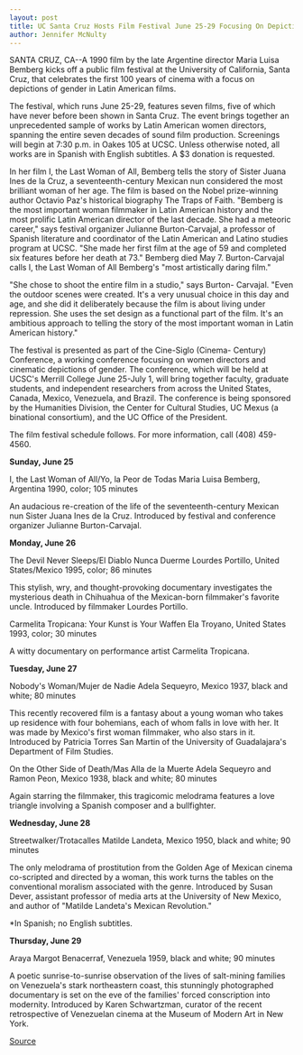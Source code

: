 ```yaml
---
layout: post
title: UC Santa Cruz Hosts Film Festival June 25-29 Focusing On Depictions Of Gender In Latin American Films
author: Jennifer McNulty
---
```


SANTA CRUZ, CA--A 1990 film by the late Argentine director Maria  Luisa Bemberg kicks off a public film festival at the University of  California, Santa Cruz, that celebrates the first 100 years of cinema  with a focus on depictions of gender in Latin American films.

The festival, which runs June 25-29, features seven films,  five of which have never before been shown in Santa Cruz. The event  brings together an unprecedented sample of works by Latin American  women directors, spanning the entire seven decades of sound film  production. Screenings will begin at 7:30 p.m. in Oakes 105 at UCSC.  Unless otherwise noted, all works are in Spanish with English  subtitles. A $3 donation is requested.

In her film I, the Last Woman of All, Bemberg tells the story of  Sister Juana Ines de la Cruz, a seventeenth-century Mexican nun  considered the most brilliant woman of her age. The film is based on  the Nobel prize-winning author Octavio Paz's historical biography  The Traps of Faith. "Bemberg is the most important woman  filmmaker in Latin American history and the most prolific Latin  American director of the last decade. She had a meteoric career,"  says festival organizer Julianne Burton-Carvajal, a professor of  Spanish literature and coordinator of the Latin American and Latino  studies program at UCSC. "She made her first film at the age of 59  and completed six features before her death at 73." Bemberg died  May 7. Burton-Carvajal calls I, the Last Woman of All Bemberg's  "most artistically daring film."

"She chose to shoot the entire film in a studio," says Burton- Carvajal. "Even the outdoor scenes were created. It's a very unusual  choice in this day and age, and she did it deliberately because the  film is about living under repression. She uses the set design as a  functional part of the film. It's an ambitious approach to telling the  story of the most important woman in Latin American history."

The festival is presented as part of the Cine-Siglo (Cinema- Century) Conference, a working conference focusing on women  directors and cinematic depictions of gender. The conference, which  will be held at UCSC's Merrill College June 25-July 1, will bring  together faculty, graduate students, and independent researchers  from across the United States, Canada, Mexico, Venezuela, and  Brazil. The conference is being sponsored by the Humanities  Division, the Center for Cultural Studies, UC Mexus (a binational  consortium), and the UC Office of the President.

The film festival schedule follows. For more information, call  (408) 459-4560.

**Sunday, June 25**

I, the Last Woman of All/Yo, la Peor de Todas  Maria Luisa Bemberg, Argentina 1990, color; 105 minutes

An audacious re-creation of the life of the seventeenth-century  Mexican nun Sister Juana Ines de la Cruz. Introduced by festival and  conference organizer Julianne Burton-Carvajal.

**Monday, June 26**

The Devil Never Sleeps/El Diablo Nunca Duerme Lourdes Portillo, United States/Mexico 1995, color; 86 minutes

This stylish, wry, and thought-provoking documentary investigates  the mysterious death in Chihuahua of the Mexican-born filmmaker's  favorite uncle. Introduced by filmmaker Lourdes Portillo.

Carmelita Tropicana: Your Kunst is Your Waffen Ela Troyano, United States 1993, color; 30 minutes

A witty documentary on performance artist Carmelita Tropicana.

**Tuesday, June 27**

Nobody's Woman/Mujer de Nadie Adela Sequeyro, Mexico 1937, black and white; 80 minutes

This recently recovered film is a fantasy about a young woman who  takes up residence with four bohemians, each of whom falls in love  with her. It was made by Mexico's first woman filmmaker, who also  stars in it. Introduced by Patricia Torres San Martin of the  University of Guadalajara's Department of Film Studies.

On the Other Side of Death/Mas Alla de la Muerte Adela Sequeyro and Ramon Peon, Mexico 1938, black and white; 80 minutes

Again starring the filmmaker, this tragicomic melodrama features a  love triangle involving a Spanish composer and a bullfighter.

**Wednesday, June 28**

Streetwalker/Trotacalles Matilde Landeta, Mexico 1950, black and white; 90 minutes

The only melodrama of prostitution from the Golden Age of Mexican  cinema co-scripted and directed by a woman, this work turns the  tables on the conventional moralism associated with the genre.  Introduced by Susan Dever, assistant professor of media arts at the  University of New Mexico, and author of "Matilde Landeta's Mexican  Revolution."

*In Spanish; no English subtitles.

**Thursday, June 29**

Araya Margot Benacerraf, Venezuela 1959, black and white; 90 minutes

A poetic sunrise-to-sunrise observation of the lives of salt-mining  families on Venezuela's stark northeastern coast, this stunningly  photographed documentary is set on the eve of the families' forced  conscription into modernity. Introduced by Karen Schwartzman,  curator of the recent retrospective of Venezuelan cinema at the  Museum of Modern Art in New York.

[Source](http://www1.ucsc.edu/news_events/press_releases/archive/94-95/06-95/060695-UCSC_hosts_Latin_Am.html "Permalink to 060695-UCSC_hosts_Latin_Am")
